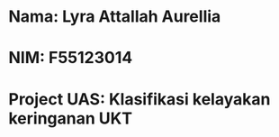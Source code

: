 # Nama: Lyra Attallah Aurellia
# NIM: F55123014
# Project UAS: Klasifikasi kelayakan keringanan UKT
